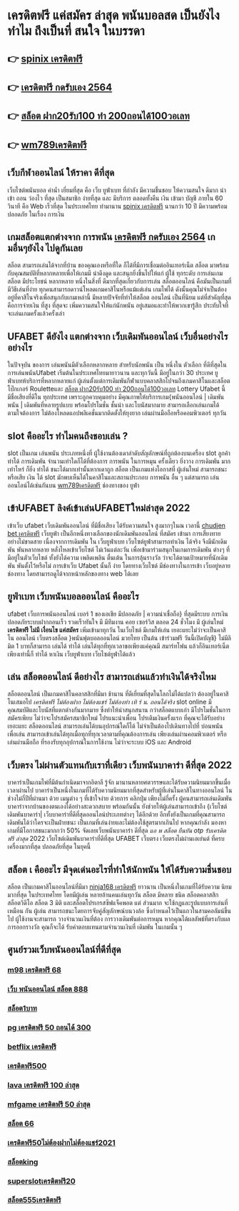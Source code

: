 # เครดิตฟรี แค่สมัคร ล่าสุด  พนันบอลสด   เป็นยังไง  ทำไม ถึงเป็นที่ สนใจ  ในบรรดา 

## 👉 [spinix เครดิตฟรี](https://www.ufaeat.com/credit-free-50/)
## 👉 [เครดิตฟรี กดรับเอง 2564](https://www.ufaeat.com/)
## 👉 [สล็อต ฝาก20รับ100 ทํา 200ถอนได้100วอเลท](https://www.ufaeat.com/regis-ufabet-master-free/)
## 👉 [wm789เครดิตฟรี](https://www.ufaeat.com/regis-ufabet-master-free/)

##  เว็บกีฬาออนไลน์ ให้ราคา ดีที่สุด 

 เว็บไซต์พนันบอล   ค่าน้ำ  เยี่ยมที่สุด คือ   เว็บ ยูฟ่าเบท  ที่กำลัง   มีความชื่นชอบ ให้ความสนใจ   ดีมาก  นำเข้า  ถอน   ว่องไว ที่สุด  เป็นสมาชิก ง่ายที่สุด  และ มีบริการ   ตลอดทั้งคืน เงิน   เข้ามา  บัญชี  ภายใน   60 วินาที  คือ  Web   เร็วที่สุด  ในประเทศไทย  ทำมานาน  [spinix เครดิตฟรี](https://www.ufaeat.com/)  นานกว่า 10 ปี  มีความพร้อมปลอดภัย ในเรื่อง การเงิน 

##  เกมสล็อตแตกต่างจาก การพนัน [เครดิตฟรี กดรับเอง 2564](https://www.ufaeat.com/regis-ufabet-master-free/)  เกมอื่นๆยังไง ไปดูกันเลย

 สล็อต สามารถเล่นได้จากที่บ้าน ของคุณเองหรือที่ใด ก็ได้ที่มีการเชื่อมต่ออินเทอร์เน็ต  สล็อต  มาพร้อมกับคุณสมบัติที่หลากหลายเพื่อให้เกมมี น่าดึงดูด และสนุกยิ่งขึ้นไปให้แก่ ผู้ใช้ ทุกระดับ การเล่นเกมสล็อต  มีประโยชน์ หลากหลาย หนึ่งในสิ่งที่ ดีมากที่สุดเกี่ยวกับการเล่น สล็อตออนไลน์ คือมันเป็นเกมที่ มีวิธีเล่นที่ง่าย  ทุกคนสามารถดาวน์โหลดเกมคาสิโนหรือแม้แต่เล่น เกมไพ่ได้ ดังนั้นคุณไม่จำเป็นต้องอยู่ที่คาสิโนจริงเพื่อสนุกกับเกมเหล่านี้ มีหลายปัจจัยที่ทำให้สล็อต ออนไลน์ เป็นที่นิยม แต่ที่สำคัญที่สุดคือการจ่ายเงิน ที่สูง ที่สุดจะ เพิ่มความสนใจให้แก่นักพนัน อยู่เสมอและทำให้พวกเขารู้สึก ประทับใจที่จะเล่นเกมครั้งแล้วครั้งเล่า


## UFABET ดียังไง แตกต่างจาก เว็บเดิมพันออนไลน์ เว็บอื่นอย่างไรอย่างไร

ในปัจจุบัน ของการ เล่นพนันมีตัวเลือกหลากหลาย สำหรับนักพนัน เป็น หนึ่งใน ตัวเลือก ที่ดีที่สุดในการเล่นพนันUfabet เริ่มต้นในประเทศไทยมายาวนาน และทุกวันนี้ มีอยู่ในกว่า 30 ประเทศ ยูฟ่าเบทห้บริการที่หลากหลายแก่ ผู้เล่นตั้งแต่การเดิมพันกีฬาแบบคลาสสิกไปจนถึงเกมคาสิโนและสล็อต โป๊กเกอร์  Rouletteและ [สล็อต ฝาก20รับ100 ทํา 200ถอนได้100วอเลท](https://www.ufaeat.com/regis-ufabet-master-free/) Lottery Ufabet นี้มีชื่อเสียงที่ดีใน ทุกประเทศ เพราะถูกควบคุมอย่าง มีคุณภาพให้บริการเกม{พนันออนไลน์ | เดิมพันพนัน | เดิมพันที่หลายรูปแบบ พร้อมโปรโมชั่น ชั้นนำ และโบนัสมากมาย สามารถเลือกเล่นเกมได้ ตามใจต้องการ  ไม่ต้องโหลดแอปพลิเคชั่นมากติดตั้งให้ยุงยาก เล่นผ่านมือถือหรือคอมพิวเตอร์ ทุกวัน


##  slot  คืออะไร ทำไมคนถึงชอบเล่น ?

 slot เป็นเกม  เล่นพนัน ประเภทหนึ่งที่ ผู้ใช้งานต้องเดาลำดับสัญลักษณ์ที่ถูกต้องบนเครื่อง slot  ลูกค้า  ทำได้  การเดิมพัน จำนวนเท่าใดก็ได้ที่ต้องการ  การพนัน ในการหมุน ครั้งเดียว ยิ่งวาง การเดิมพัน มากเท่าไหร่ ก็ยิ่ง ทำได้ ชนะได้มากเท่านั้นหากเดาถูก สล็อต เป็นเกมแห่งโอกาสที่ ผู้เล่นใหม่ สามารถชนะหรือเสีย เงิน ได้  slot มักพบเห็นได้ในคาสิโนและสถานประกอบ  การพนัน อื่น ๆ แต่สามารถ เล่นออนไลน์ได้เช่นกันบน [wm789เครดิตฟรี](https://www.ufaeat.com/ทางเข้ายูฟ่าเบท-ufabet/) ช่องทางของ ยูฟ่า


## เข้าUFABET ลิงค์เข้าเล่นUFABETใหม่ล่าสุด 2022 

เข้าเว็บ ufabet   เว็บเดิมพันออนไลน์ ที่มีชื่อเสียง  ได้รับความสนใจ สูงมากๆในณ เวลานี้  [chudjen bet เครดิตฟรี](https://www.ufaeat.com/) เว็บยูฟ่า  เป็นอีกหนึ่งทางเลือกของนักเดิมพันออนไลน์  ที่สมัคร เข้ามา การเสี่ยงทาย อย่างไม่ขาดสาย เนื่องจากการเดิมพัน ใน เว็บยูฟ่าเบท เว็บไซต์ยูฟ่าสามารถทำเงิน ได้จริง จึงมีนักเดิมพัน พันหลากหลาย  หลั่งไหลเข้าเว็บไซต์ ไม่เว้นแต่ละวัน เพื่อเข้ามาร่วมสนุกในเกมการเดิมพัน ต่างๆ ที่มีอยู่ในตัวเว็บไซต์  ทั้งยังได้ความ เพลิดเพลิน ตื่นเต้น ในการลุ้นรางวัล ว่าจะได้ตามเป้าหมายที่นักเดิมพัน พันตั้งไว้หรือไม่ การเข้าเว็บ Ufabet นั้นก็ ง่าย  โดยทางเว็บไซต์ มีช่องทางในการเข้า เว็บอยู่หลายช่องทาง โดยสามารถดูได้จากหน้าหลักของทาง web ได้เลย


## ยูฟ่าเบท  เว็บพนันบอลออนไลน์  คืออะไร 

 ufabet  เว็บการพนันออนไลน์ เบอร์ 1 ของเอเชีย มีปลอดภัย | ความน่าเชื่อถือ} ที่สุดมีระบบ การเงินปลอดภัยระบบฝากถอนเร็ว  รวดเร็วทันใจ มี มีทีมงาน คอย เซอร์วิส  ตลอด 24 ชั่วโมง  มี ผู้เล่นใหม่ **เครดิตฟรี ไม่มี เงื่อนไข แค่สมัคร** เพิ่มเข้ามาทุกวัน ในเว็บไซต์ มีเกมให้เล่น เยอะแยะไม่ว่าจะเป็นคาสิโน ออนไลน์ เว็บตรงสล็อต  }พนันฟุตบอลออนไลน์   มวยไทย เป็นต้น  เข้าร่วมฟรี วันนี้เปิดบัญชี} ไม่มีลิมิต 1 บาทก็สามารถ เล่นได้  ทำได้ เล่นได้ทุกที่ทุกเวลาขอเพียงแค่คุณมี สมาร์ทโฟน แล้วก็อินเทอร์เน็ตเพียงเท่านี้ก็ ทำได้ หาเงิน เว็บยูฟ่าเบท เว็บไซต์ยูฟ่าได้แล้ว


## เล่น สล็อตออนไลน์ ดีอย่างไร สามารถเล่นแล้วทำเงินได้จริงไหม

 สล็อตออนไลน์ เป็นเกมคาสิโนคลาสสิกที่มีมา ช้านาน   ที่ดีเยี่ยมที่สุดในโลกไม่ได้แปลว่า ต้องอยู่ในคาสิโนเสมอไป  *เครดิตฟรี ไม่ต้องฝาก ไม่ต้องแชร์ ไม่ต้องทำ เทิ ร์ น. ถอนได้จริง* slot online มีคุณสมบัติและโบนัสที่แตกต่างกันมากมาย ซึ่งทำให้น่าสนุกสนาน กว่าสล็อตแบบเก่า  มีโปรโมชั่นในการสมัครเพียบ ไม่ว่าจะโปรสมัครสมาชิกใหม่ โปรแนะนำเพื่อน โปรเติมเงินครั้งแรก ที่คุณจะได้รับอย่าง เยอะแยะ  สล็อตออนไลน์ สามารถเล่นได้บนอุปกรณ์ใดก็ได้ ไม่จำเป็นต้องไปเดินทางไปที่ บ่อนพนัน เพื่อเล่น สามารถเข้าเล่นได้ทุกเมื่อทุกที่ทุกเวลาตามที่คุณต้องการเล่น เพียงเล่นผ่านคอมพิวเตอร์ หรือเล่นผ่านมือถือ ที่รองรับทุกอุปกรณ์ในการใช้งาน ไม่ว่าจะระบบ iOS และ Android

## เว็บตรง ไม่ผ่านตัวแทนกับเราที่เดียว  เว็บพนันบาคาร่า ดีที่สุด 2022 

บาคาร่าเป็นเกมไพ่ที่มีต้นกำเนิดมาจากอิตาลี  รู้จัก มานานหลายศตวรรษและได้รับความนิยมมากขึ้นเมื่อเวลาผ่านไป บาคาร่าเป็นหนึ่งในเกมที่ได้รับความนิยมมากที่สุดสำหรับผู้ที่เล่นในคาสิโนทางออนไลน์ ในช่วงไม่กี่ปีที่ผ่านมา ด้วย    เมนูต่าง ๆ  ที่เข้าใจง่าย ด้วยการ คลิกปุ่ม  เพียงไม่กี่ครั้ง ผู้คนสามารถเล่นเดิมพันบาคาร่าจากบ้านของตนเองได้อย่างสะดวกสบาย  พร้อมกันนั้น ยังช่วยให้ผู้เล่นสามารถเข้าถึง {เว็บไซต์เดิมพันบาคาร่า|  เว็บบาคาร่าที่ดีที่สุดออนไลน์ประเภทต่างๆ ได้อีกด้วย อีกทั้งยังเป็นเกมที่คุณสามารถเดิมพันได้ว่าใครจะเป็นฝ่ายชนะ เป็นเกมที่เล่นง่ายและไม่ต้องใช้สูตรมากเกินไป หากคุณกำลัง มองหา  เกมที่มีโอกาสชนะมากกว่า 50%  จัดเลยเว็บพนันบาคาร่า ดีที่สุด *แอ พ สล็อต ยืนยัน otp รับเครดิตฟรี ล่าสุด* 2022  เว็บไซต์เดิมพันบาคาร่าที่ดีที่สุด UFABET เว็บตรง เว็บตรงไม่ผ่านเอเย่นต์ ที่ครบเครื่องมากที่สุด ปลอดภัยที่สุด ในยุคนี้


## สล็อต เ คืออะไร มีจุดเด่นอะไรที่ทำให้นักพนัน ให้ได้รับความชื่นชอบ 

สล็อต เป็นเกมคาสิโนออนไลน์ที่มีมา [ninja168 เครดิตฟรี](https://www.ufaeat.com/credit-free-50/) ยาวนาน เป็นหนึ่งในเกมที่ได้รับความ นิยม มากที่สุด ในประเทศไทย โดยมีผู้เล่น หลายล้านคนเล่นทุกวัน สล็อต มีหลาย ชนิด  สล็อตคลาสสิก สล็อตวิดีโอ สล็อต 3 มิติ และสล็อตโปรเกรสซีฟแจ็คพอต แต่ ส่วนมาก จะใช้กฎและรูปแบบการเล่นที่ เหมือน กัน ผู้เล่น สามารถชนะโดยการจับคู่สัญลักษณ์บนวงล้อ ซึ่งกำหนดไว้เป็นแถวในสามคอลัมน์ขึ้นไป  ผู้ใช้งานจะสามารถ วางจำนวนเงินที่ต้อง การวางเดิมพันต่อการหมุน หากคุณได้ผลลัพธ์ที่ตรงกับผลการออกรางวัล คุณก็จะได้ รับค่าตอบแทนตามจำนวนเงินที่ เดิมพัน ในเกมนั้น ๆ


## ศูนย์รวมเว็บพนันออนไลน์ที่ดีที่สุด

### [m98 เครดิตฟรี 68](https://atom.io/themes/UFAEAT%20ทางเข้า%20เว็บตรง%20UFABET%20เครดิตฟรี%20search%20google%20008%20สล็อต%20ฟรีเครดิต%20100%)
### [เว็บ พนันออนไลน์ สล็อต 888](https://atom.io/themes/UFAEAT%20ทางเข้า%20เว็บตรง%20UFABET%20เครดิตฟรี%20กด%20รับ%20เอง%20188%20008%20สล็อต%20ฟรีเครดิต%20100%)
### [สล็อต1บาท](https://atom.io/themes/UFAEAT%20ทางเข้า%20เว็บตรง%20UFABET%20winner55%20ทางเข้า%20สล็อต%20008%20สล็อต%20ฟรีเครดิต%20100%)
### [pg เครดิตฟรี 50 ถอนได้ 300](https://atom.io/themes/UFAEAT%20ทางเข้า%20เว็บตรง%20UFABET%20เว็บ%20สล็อต%20ต่างประเทศ%20อเมริกา%20008%20สล็อต%20ฟรีเครดิต%20100%)
### [betflix เครดิตฟรี](https://atom.io/themes/UFAEAT%20ทางเข้า%20เว็บตรง%20UFABET%20เครดิตฟรี%20100%20008%20สล็อต%20ฟรีเครดิต%20100%)
### [เครดิตฟรี500](https://atom.io/themes/UFAEAT%20ทางเข้า%20เว็บตรง%20UFABET%20zpg%20สล็อต%20008%20สล็อต%20ฟรีเครดิต%20100%)
### [lava เครดิตฟรี 100 ล่าสุด](https://atom.io/themes/UFAEAT%20ทางเข้า%20เว็บตรง%20UFABET%20เว็บ%20สล็อต%20เปิด%20ใหม่%20008%20สล็อต%20ฟรีเครดิต%20100%)
### [mfgame เครดิตฟรี 50 ล่าสุด](https://atom.io/themes/UFAEAT%20ทางเข้า%20เว็บตรง%20UFABET%20สมัคร%20ufabet%20ฝากถอน%20ผ่านวอเลท%20008%20สล็อต%20ฟรีเครดิต%20100%)
### [สล็อต 66](https://atom.io/themes/UFAEAT%20ทางเข้า%20เว็บตรง%20UFABET%20สล็อต%20เครดิต%20ฟรี%20100%20ไม่%20ต้อง%20แชร์%20008%20สล็อต%20ฟรีเครดิต%20100%)
### [เครดิตฟรี50ไม่ต้องฝากไม่ต้องแชร์2021](https://atom.io/themes/UFAEAT%20ทางเข้า%20เว็บตรง%20UFABET%20mgwสล็อต%20008%20สล็อต%20ฟรีเครดิต%20100%)
### [สล็อตking](https://atom.io/themes/UFAEAT%20ทางเข้า%20เว็บตรง%20UFABET%20สล็อต444%20008%20สล็อต%20ฟรีเครดิต%20100%)
### [superslotเครดิตฟรี20](https://atom.io/themes/UFAEAT%20ทางเข้า%20เว็บตรง%20UFABET%20เครดิตฟรี%2050%20ไม่ต้องฝาก%20ไม่ต้องแชร์%20แค่สมัครล่าสุด%20008%20สล็อต%20ฟรีเครดิต%20100%)
### [สล็อต555เครดิตฟรี](https://atom.io/themes/UFAEAT%20ทางเข้า%20เว็บตรง%20UFABET%20super%20slot%20เครดิตฟรี%2050%20บาท%20008%20สล็อต%20ฟรีเครดิต%20100%)